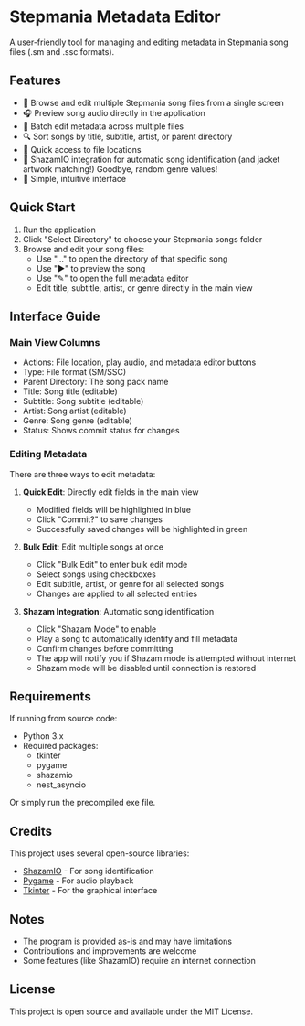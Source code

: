 # Stepmania Metadata Editor

A user-friendly tool for managing and editing metadata in Stepmania song files (.sm and .ssc formats).

## Features
- 🎵 Browse and edit multiple Stepmania song files from a single screen
- 🎧 Preview song audio directly in the application
- 📝 Batch edit metadata across multiple files
- 🔍 Sort songs by title, subtitle, artist, or parent directory
- 📁 Quick access to file locations
- 🎵 ShazamIO integration for automatic song identification (and jacket artwork matching!) Goodbye, random genre values!
- 💫 Simple, intuitive interface

## Quick Start
1. Run the application
2. Click "Select Directory" to choose your Stepmania songs folder
3. Browse and edit your song files:
   - Use "..." to open the directory of that specific song
   - Use "▶" to preview the song
   - Use "✎" to open the full metadata editor
   - Edit title, subtitle, artist, or genre directly in the main view

## Interface Guide

### Main View Columns
- Actions: File location, play audio, and metadata editor buttons
- Type: File format (SM/SSC)
- Parent Directory: The song pack name
- Title: Song title (editable)
- Subtitle: Song subtitle (editable)
- Artist: Song artist (editable)
- Genre: Song genre (editable)
- Status: Shows commit status for changes

### Editing Metadata
There are three ways to edit metadata:

1. **Quick Edit**: Directly edit fields in the main view
   - Modified fields will be highlighted in blue
   - Click "Commit?" to save changes
   - Successfully saved changes will be highlighted in green

2. **Bulk Edit**: Edit multiple songs at once
   - Click "Bulk Edit" to enter bulk edit mode
   - Select songs using checkboxes
   - Edit subtitle, artist, or genre for all selected songs
   - Changes are applied to all selected entries

3. **Shazam Integration**: Automatic song identification
   - Click "Shazam Mode" to enable
   - Play a song to automatically identify and fill metadata
   - Confirm changes before committing
   - The app will notify you if Shazam mode is attempted without internet
   - Shazam mode will be disabled until connection is restored

## Requirements
If running from source code:
- Python 3.x
- Required packages:
  - tkinter
  - pygame
  - shazamio
  - nest_asyncio

Or simply run the precompiled exe file.

## Credits
This project uses several open-source libraries:
- [ShazamIO](https://github.com/dotX12/ShazamIO) - For song identification
- [Pygame](https://www.pygame.org/) - For audio playback
- [Tkinter](https://docs.python.org/3/library/tkinter.html) - For the graphical interface

## Notes
- The program is provided as-is and may have limitations
- Contributions and improvements are welcome
- Some features (like ShazamIO) require an internet connection

## License
This project is open source and available under the MIT License.
